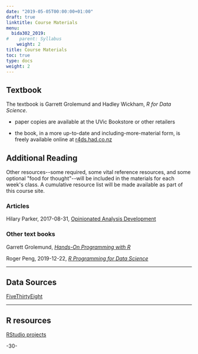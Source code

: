 ```yaml
---
date: "2019-05-05T00:00:00+01:00"
draft: true
linktitle: Course Materials
menu:
  bida302_2019:
#    parent: Syllabus
    weight: 2
title: Course Materials
toc: true
type: docs
weight: 2
---
```



## Textbook

The textbook is Garrett Grolemund and Hadley Wickham, _R for Data Science_. 

* paper copies are available at the UVic Bookstore or other retailers

* the book, in a more up-to-date and including-more-material form, is freely available online at [r4ds.had.co.nz](https://r4ds.had.co.nz/)


## Additional Reading

Other resources--some required, some vital reference resources, and some optional "food for thought"--will be included in the  materials for each week's class. A cumulative resource list will be made available as part of this course site.


### Articles

Hilary Parker, 2017-08-31, [Opinionated Analysis Development](https://peerj.com/preprints/3210/)



### Other text books


Garrett Grolemund, [_Hands-On Programming with R_](https://rstudio-education.github.io/hopr/)


Roger Peng, 2019-12-22, [_R Programming for Data Science_](https://bookdown.org/rdpeng/rprogdatascience/)

***

## Data Sources

[FiveThirtyEight](https://fivethirtyeight-r.netlify.com/articles/fivethirtyeight.html)

***

## R resources

[RStudio projects](https://support.rstudio.com/hc/en-us/articles/200526207-Using-Projects)


-30-

